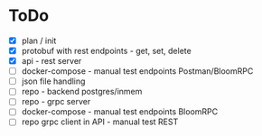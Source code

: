 # ToDo

 -[x] plan / init
 -[x] protobuf with rest endpoints - get, set, delete
 -[x] api - rest server
 -[ ] docker-compose - manual test endpoints Postman/BloomRPC
 -[ ] json file handling
 -[ ] repo - backend postgres/inmem
 -[ ] repo - grpc server
 -[ ] docker-compose - manual test endpoints BloomRPC
 -[ ] repo grpc client in API - manual test REST
